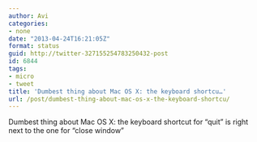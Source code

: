 ```yaml
---
author: Avi
categories:
- none
date: "2013-04-24T16:21:05Z"
format: status
guid: http://twitter-327155254783250432-post
id: 6844
tags:
- micro
- tweet
title: 'Dumbest thing about Mac OS X: the keyboard shortcu…'
url: /post/dumbest-thing-about-mac-os-x-the-keyboard-shortcu/
---
```

Dumbest thing about Mac OS X: the keyboard shortcut for “quit” is right next to the one for “close window”